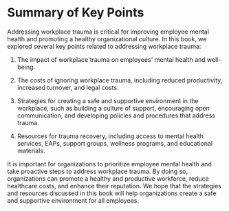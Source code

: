 Summary of Key Points
=================================

Addressing workplace trauma is critical for improving employee mental health and promoting a healthy organizational culture. In this book, we explored several key points related to addressing workplace trauma:

1. The impact of workplace trauma on employees' mental health and well-being.

2. The costs of ignoring workplace trauma, including reduced productivity, increased turnover, and legal costs.

3. Strategies for creating a safe and supportive environment in the workplace, such as building a culture of support, encouraging open communication, and developing policies and procedures that address trauma.

4. Resources for trauma recovery, including access to mental health services, EAPs, support groups, wellness programs, and educational materials.

It is important for organizations to prioritize employee mental health and take proactive steps to address workplace trauma. By doing so, organizations can promote a healthy and productive workforce, reduce healthcare costs, and enhance their reputation. We hope that the strategies and resources discussed in this book will help organizations create a safe and supportive environment for all employees.
